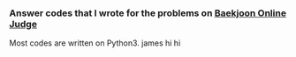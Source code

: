 ### Answer codes that I wrote for the problems on [Baekjoon Online Judge](https://www.acmicpc.net/)

Most codes are written on Python3.
james hi hi
